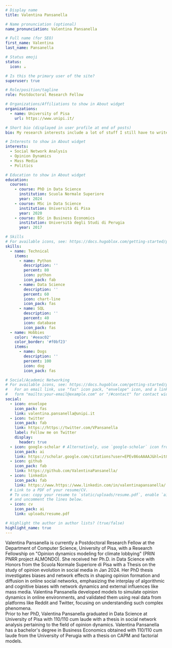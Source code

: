 ```yaml
---
# Display name
title: Valentina Pansanella

# Name pronunciation (optional)
name_pronunciation: Valentina Pansanella

# Full name (for SEO)
first_name: Valentina
last_name: Pansanella

# Status emoji
status:
  icon: ☕️

# Is this the primary user of the site?
superuser: true

# Role/position/tagline
role: Postdoctoral Research Fellow

# Organizations/Affiliations to show in About widget
organizations:
  - name: University of Pisa
    url: https://www.unipi.it/

# Short bio (displayed in user profile at end of posts)
bio: My research interests include a lot of stuff I still have to write

# Interests to show in About widget
interests:
  - Social Network Analysis
  - Opinion Dynamics
  - Mass Media 
  - Politics

# Education to show in About widget
education:
  courses:
    - course: PhD in Data Science
      institution: Scuola Normale Superiore
      year: 2024
    - course: MSc in Data Science
      institution: Università di Pisa
      year: 2020
    - course: BSc in Business Economics
      institution: Università degli Studi di Perugia
      year: 2017

# Skills
# For available icons, see: https://docs.hugoblox.com/getting-started/page-builder/#icons
skills:
  - name: Technical
    items:
      - name: Python
        description: ''
        percent: 80
        icon: python
        icon_pack: fab
      - name: Data Science
        description: ''
        percent: 60
        icon: chart-line
        icon_pack: fas
      - name: SQL
        description: ''
        percent: 40
        icon: database
        icon_pack: fas
  - name: Hobbies
    color: '#eeac02'
    color_border: '#f0bf23'
    items:
      - name: Dogs
        description: ''
        percent: 100
        icon: dog
        icon_pack: fas

# Social/Academic Networking
# For available icons, see: https://docs.hugoblox.com/getting-started/page-builder/#icons
#   For an email link, use "fas" icon pack, "envelope" icon, and a link in the
#   form "mailto:your-email@example.com" or "/#contact" for contact widget.
social:
  - icon: envelope
    icon_pack: fas
    link: valentina.pansanella@unipi.it
  - icon: twitter
    icon_pack: fab
    link: https://https://twitter.com/VPansanella
    label: Follow me on Twitter
    display:
      header: true
  - icon: google-scholar # Alternatively, use `google-scholar` icon from `ai` icon pack
    icon_pack: ai
    link: https://scholar.google.com/citations?user=EPEv86oAAAAJ&hl=it&oi=ao
  - icon: github
    icon_pack: fab
    link: https://github.com/ValentinaPansanella/
  - icon: linkedin
    icon_pack: fab
    link: https://www.https://www.linkedin.com/in/valentinapansanella/
  # Link to a PDF of your resume/CV.
  # To use: copy your resume to `static/uploads/resume.pdf`, enable `ai` icons in `params.yaml`,
  # and uncomment the lines below.
  - icon: cv
    icon_pack: ai
    link: uploads/resume.pdf

# Highlight the author in author lists? (true/false)
highlight_name: true
---
```


Valentina Pansanella is currently a Postdoctoral Research Fellow at the Department of Computer Science, University of Pisa, with a Research Fellowship on "Opinion dynamics modeling for climate lobbying" (PRIN PNRR project ALMONDO). 
She received her Ph.D. in Data Science with Honors from the Scuola Normale Superiore di Pisa with a Thesis on the study of opinion evolution in social media in Jan 2024. Her PhD thesis investigates biases and network effects in shaping opinion formation and diffusion in online social networks, emphasizing the interplay of algorithmic and cognitive biases with network dynamics and external influences like mass media. Valentina Pansanella developed models to simulate opinion dynamics in online environments, and validated them using real data from platforms like Reddit and Twitter, focusing on understanding such complex phenomena.  
Prior to her PhD, Valentina Pansanella graduated in Data Science at University of Pisa with 110/110 cum laude with a thesis in social network analysis pertaining to the field of opinion dynamics.
Valentina Pansanella has a bachelor's degree in Business Economics obtained with 110/110 cum laude from the University of Perugia with a thesis on CAPM and factorial models. 
